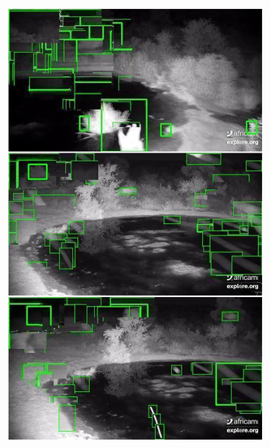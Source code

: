![20200609-231711-234716](in/20200609/20200609-231711-234716_0_.jpg)
![20200609-234721-000001](in/20200609/20200609-234721-000001_0_.jpg)
![20200610-000006-003011](in/20200610/20200610-000006-003011_0_.jpg)
